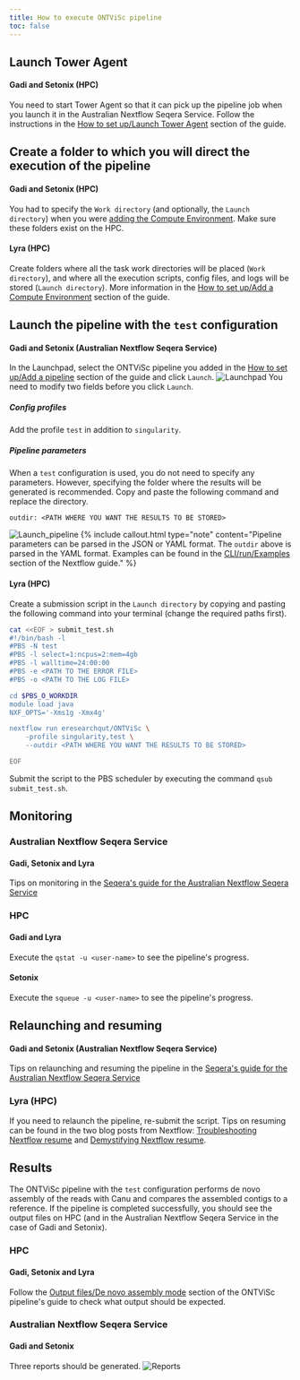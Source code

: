 ```yaml
---
title: How to execute ONTViSc pipeline
toc: false
---
```




## Launch Tower Agent
#### Gadi and Setonix (HPC)
You need to start Tower Agent so that it can pick up the pipeline job when you launch it in the Australian Nextflow Seqera Service. Follow the instructions in the [How to set up/Launch Tower Agent](https://mantczakaus.github.io/ontvisc_hpc_seqera_service_guide/how_to_setup#launch-tower-agent) section of the guide.

## Create a folder to which you will direct the execution of the pipeline
#### Gadi and Setonix (HPC)
You had to specify the `Work directory` (and optionally, the `Launch directory`) when you were [adding the Compute Environment](https://mantczakaus.github.io/ontvisc_hpc_seqera_service_guide/how_to_setup#add-a-compute-environment). Make sure these folders exist on the HPC. 
#### Lyra (HPC)
Create folders where all the task work directories will be placed (`Work directory`), and where all the execution scripts, config files, and logs will be stored (`Launch directory`). More information in the [How to set up/Add a Compute Environment](https://mantczakaus.github.io/ontvisc_hpc_seqera_service_guide/how_to_setup#add-a-compute-environment) section of the guide.

## Launch the pipeline with the `test` configuration
#### Gadi and Setonix (Australian Nextflow Seqera Service)
In the Launchpad, select the ONTViSc pipeline you added in the [How to set up/Add a pipeline](https://mantczakaus.github.io/ontvisc_hpc_seqera_service_guide/how_to_setup#add-a-pipeline) section of the guide and click `Launch`. 
![Launchpad](.images/launchpad.png)
You need to modify two fields before you click `Launch`.
##### Config profiles
Add the profile `test` in addition to `singularity`.
##### Pipeline parameters
When a `test` configuration is used, you do not need to specify any parameters. However, specifying the folder where the results will be generated is recommended. Copy and paste the following command and replace the directory.
```
outdir: <PATH WHERE YOU WANT THE RESULTS TO BE STORED>
```
![Launch_pipeline](.images/launch_pipeline.png)
{% include callout.html type="note" content="Pipeline parameters can be parsed in the JSON or YAML format. The `outdir` above is parsed in the YAML format. Examples can be found in the [CLI/run/Examples](https://www.nextflow.io/docs/latest/cli.html#run) section of the Nextflow guide." %}
#### Lyra (HPC)
Create a submission script in the `Launch directory` by copying and pasting the following command into your terminal (change the required paths first).
```bash
cat <<EOF > submit_test.sh
#!/bin/bash -l
#PBS -N test
#PBS -l select=1:ncpus=2:mem=4gb
#PBS -l walltime=24:00:00
#PBS -e <PATH TO THE ERROR FILE>
#PBS -o <PATH TO THE LOG FILE>

cd $PBS_O_WORKDIR
module load java
NXF_OPTS='-Xms1g -Xmx4g'

nextflow run eresearchqut/ONTViSc \
	-profile singularity,test \
	--outdir <PATH WHERE YOU WANT THE RESULTS TO BE STORED>

EOF
```
Submit the script to the PBS scheduler by executing the command `qsub submit_test.sh`.

## Monitoring
### Australian Nextflow Seqera Service
#### Gadi, Setonix and Lyra
Tips on monitoring in the [Seqera's guide for the Australian Nextflow Seqera Service](https://docs.seqera.io/platform/24.1/monitoring/overview/)
### HPC
#### Gadi and Lyra
Execute the `qstat -u <user-name>` to see the pipeline's progress.
#### Setonix
Execute the `squeue -u <user-name>` to see the pipeline's progress.

## Relaunching and resuming
#### Gadi and Setonix (Australian Nextflow Seqera Service)
Tips on relaunching and resuming the pipeline in the [Seqera's guide for the Australian Nextflow Seqera Service](https://docs.seqera.io/platform/24.1/launch/cache-resume)
### Lyra (HPC)
If you need to relaunch the pipeline, re-submit the script. Tips on resuming can be found in the two blog posts from Nextflow: [Troubleshooting Nextflow resume](https://seqera.io/blog/troubleshooting-nextflow-resume.html) and [Demystifying Nextflow resume](https://seqera.io/blog/demystifying-nextflow-resume.html).

## Results
The ONTViSc pipeline with the `test` configuration performs de novo assembly of the reads with Canu and compares the assembled contigs to a reference. If the pipeline is completed successfully, you should see the output files on HPC (and in the Australian Nextflow Seqera Service in the case of Gadi and Setonix).
### HPC
#### Gadi, Setonix and Lyra
Follow the [Output files/De novo assembly mode](https://github.com/eresearchqut/ONTViSc/tree/v1.3?tab=readme-ov-file#de-novo-assembly-mode-outputs) section of the ONTViSc pipeline's guide to check what output should be expected.

### Australian Nextflow Seqera Service
#### Gadi and Setonix
Three reports should be generated.
![Reports](.images/reports.png)
